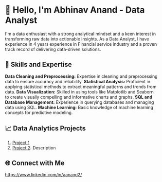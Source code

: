 # 👋 Hello, I'm Abhinav Anand - Data Analyst

I'm a data enthusiast with a strong analytical mindset and a keen interest in transforming raw data into actionable insights. As a Data Analyst, I have experience in 4 years experience in Financial service industry and a proven track record of delivering data-driven solutions.

## 🚀 Skills and Expertise

 **Data Cleaning and Preprocessing:** Expertise in cleaning and preprocessing data to ensure accuracy and reliability.
 **Statistical Analysis:** Proficient in applying statistical methods to extract meaningful patterns and trends from data.
 **Data Visualization:** Skilled in using tools like Matplotlib and Seaborn to create visually compelling and informative charts and graphs.
 **SQL and Database Management:** Experience in querying databases and managing data using SQL.
 **Machine Learning:** Basic knowledge of machine learning concepts for predictive modeling.

## 📈 Data Analytics Projects

1. [Project 1]([https://github.com/yourname/project1](https://github.com/abhinavliverpool/Spotify))
2. [Project 2](https://github.com/yourname/project2): Description

## 🌐 Connect with Me
https://www.linkedin.com/in/aanand2/ 
